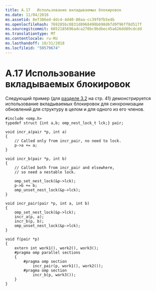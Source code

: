 ```yaml
---
title: A.17   Использование вкладываемых блокировок
ms.date: 11/04/2016
ms.assetid: 8ef386ed-ddc4-4d40-80aa-cc39f0fb5e4b
ms.openlocfilehash: 769285bc0831d8968490b698d6fd9f96ff8d517f
ms.sourcegitcommit: 6052185696adca270bc9bdbec45a626dd89cdcdd
ms.translationtype: MT
ms.contentlocale: ru-RU
ms.lasthandoff: 10/31/2018
ms.locfileid: "50579674"
---
```

# <a name="a17---using-nestable-locks"></a>A.17   Использование вкладываемых блокировок

Следующий пример (для [разделе 3.2](../../parallel/openmp/3-2-lock-functions.md) на стр. 41) демонстрируется использование вкладываемых блокировок для синхронизации обновлений для структуру в целом и для одного из его членов.

```
#include <omp.h>
typedef struct {int a,b; omp_nest_lock_t lck;} pair;

void incr_a(pair *p, int a)
{
    // Called only from incr_pair, no need to lock.
    p->a += a;
}

void incr_b(pair *p, int b)
{
    // Called both from incr_pair and elsewhere,
    // so need a nestable lock.

    omp_set_nest_lock(&p->lck);
    p->b += b;
    omp_unset_nest_lock(&p->lck);
}

void incr_pair(pair *p, int a, int b)
{
    omp_set_nest_lock(&p->lck);
    incr_a(p, a);
    incr_b(p, b);
    omp_unset_nest_lock(&p->lck);
}

void f(pair *p)
{
    extern int work1(), work2(), work3();
    #pragma omp parallel sections
    {
        #pragma omp section
            incr_pair(p, work1(), work2());
        #pragma omp section
            incr_b(p, work3());
    }
}
```